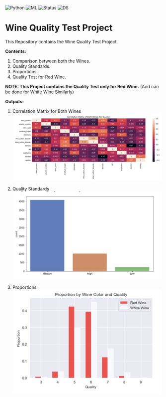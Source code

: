 ![Python](https://img.shields.io/badge/Python-3.x-red) ![ML](https://img.shields.io/badge/Machine-Learning-blue) ![Status](https://img.shields.io/badge/Status-Completed-success) ![DS](https://img.shields.io/badge/Data-Science-ff69b4)


# Wine Quality Test Project

This Repository contains the Wine Quality Test Project.

**Contents:**

1. Comparison between both the Wines.
2. Quality Standards.
3. Proportions.
4. Quality Test for Red Wine.

**NOTE: This Project contains the Quality Test only for Red Wine.** (And can be done for White Wine Similarly)

**Outputs:**

1. Correlation Matrix for Both Wines
![](https://github.com/sidgolangade/Wine-Quality-Test-Project/blob/master/Wine%20Quality%20Test/Output%20Images/Screenshot%202020-07-12%20at%203.47.14%20p.m..jpg)

2. Quality Standards
![](https://github.com/sidgolangade/Wine-Quality-Test-Project/blob/master/Wine%20Quality%20Test/Output%20Images/Screenshot%202020-07-12%20at%203.47.41%20p.m..jpg)

3. Proportions
![](https://github.com/sidgolangade/Wine-Quality-Test-Project/blob/master/Wine%20Quality%20Test/Output%20Images/Screenshot%202020-07-12%20at%203.47.56%20p.m..jpg)
